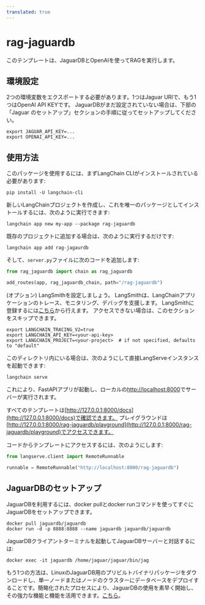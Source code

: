 ```yaml
---
translated: true
---
```


# rag-jaguardb

このテンプレートは、JaguarDBとOpenAIを使ってRAGを実行します。

## 環境設定

2つの環境変数をエクスポートする必要があります。1つはJaguar URIで、もう1つはOpenAI API KEYです。
JaguarDBがまだ設定されていない場合は、下部の「Jaguar のセットアップ」セクションの手順に従ってセットアップしてください。

```shell
export JAGUAR_API_KEY=...
export OPENAI_API_KEY=...
```

## 使用方法

このパッケージを使用するには、まずLangChain CLIがインストールされている必要があります:

```shell
pip install -U langchain-cli
```

新しいLangChainプロジェクトを作成し、これを唯一のパッケージとしてインストールするには、次のように実行できます:

```shell
langchain app new my-app --package rag-jaguardb
```

既存のプロジェクトに追加する場合は、次のように実行するだけです:

```shell
langchain app add rag-jagaurdb
```

そして、`server.py`ファイルに次のコードを追加します:

```python
from rag_jaguardb import chain as rag_jaguardb

add_routes(app, rag_jaguardb_chain, path="/rag-jaguardb")
```

(オプション) LangSmithを設定しましょう。
LangSmithは、LangChainアプリケーションのトレース、モニタリング、デバッグを支援します。
LangSmithに登録するには[こちら](https://smith.langchain.com/)から行えます。
アクセスできない場合は、このセクションをスキップできます。

```shell
export LANGCHAIN_TRACING_V2=true
export LANGCHAIN_API_KEY=<your-api-key>
export LANGCHAIN_PROJECT=<your-project>  # if not specified, defaults to "default"
```

このディレクトリ内にいる場合は、次のようにして直接LangServeインスタンスを起動できます:

```shell
langchain serve
```

これにより、FastAPIアプリが起動し、ローカルの[http://localhost:8000](http://localhost:8000)でサーバーが実行されます。

すべてのテンプレートは[http://127.0.0.1:8000/docs](http://127.0.0.1:8000/docs)で確認できます。
プレイグラウンドは[http://127.0.0.1:8000/rag-jaguardb/playground](http://127.0.0.1:8000/rag-jaguardb/playground)でアクセスできます。

コードからテンプレートにアクセスするには、次のようにします:

```python
from langserve.client import RemoteRunnable

runnable = RemoteRunnable("http://localhost:8000/rag-jaguardb")
```

## JaguarDBのセットアップ

JaguarDBを利用するには、docker pullとdocker runコマンドを使ってすぐにJaguarDBをセットアップできます。

```shell
docker pull jaguardb/jaguardb
docker run -d -p 8888:8888 --name jaguardb jaguardb/jaguardb
```

JaguarDBクライアントターミナルを起動してJaguarDBサーバーと対話するには:

```shell
docker exec -it jaguardb /home/jaguar/jaguar/bin/jag

```

もう1つの方法は、LinuxのJaguarDB用のプリビルトバイナリパッケージをダウンロードし、単一ノードまたはノードのクラスターにデータベースをデプロイすることです。簡略化されたプロセスにより、JaguarDBの使用を素早く開始し、その強力な機能と機能を活用できます。[こちら](http://www.jaguardb.com/download.html)。
